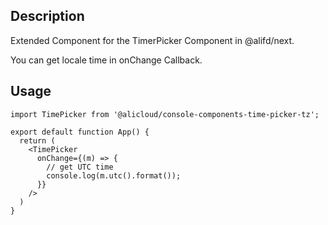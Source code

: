 ## Description

Extended Component for the TimerPicker Component in @alifd/next.

You can get locale time in onChange Callback.

## Usage

```tsx
import TimePicker from '@alicloud/console-components-time-picker-tz';

export default function App() {
  return (
    <TimePicker
      onChange={(m) => {
        // get UTC time
        console.log(m.utc().format());
      }}
    />
  )
}
```